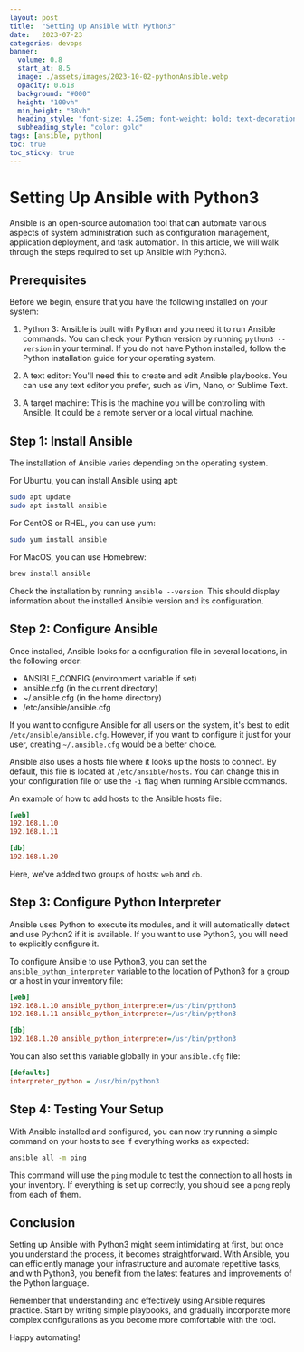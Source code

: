```yaml
---
layout: post
title:  "Setting Up Ansible with Python3"
date:   2023-07-23
categories: devops
banner:
  volume: 0.8
  start_at: 8.5
  image: ./assets/images/2023-10-02-pythonAnsible.webp
  opacity: 0.618
  background: "#000"
  height: "100vh"
  min_height: "38vh"
  heading_style: "font-size: 4.25em; font-weight: bold; text-decoration: underline"
  subheading_style: "color: gold"
tags: [ansible, python]
toc: true
toc_sticky: true
---
```


# Setting Up Ansible with Python3

Ansible is an open-source automation tool that can automate various aspects of system administration such as configuration management, application deployment, and task automation. In this article, we will walk through the steps required to set up Ansible with Python3.

## Prerequisites
Before we begin, ensure that you have the following installed on your system:

1. Python 3: Ansible is built with Python and you need it to run Ansible commands. You can check your Python version by running `python3 --version` in your terminal. If you do not have Python installed, follow the Python installation guide for your operating system.

2. A text editor: You'll need this to create and edit Ansible playbooks. You can use any text editor you prefer, such as Vim, Nano, or Sublime Text.

3. A target machine: This is the machine you will be controlling with Ansible. It could be a remote server or a local virtual machine.

## Step 1: Install Ansible
The installation of Ansible varies depending on the operating system. 

For Ubuntu, you can install Ansible using apt:

```bash
sudo apt update
sudo apt install ansible
```

For CentOS or RHEL, you can use yum:

```bash
sudo yum install ansible
```

For MacOS, you can use Homebrew:

```bash
brew install ansible
```

Check the installation by running `ansible --version`. This should display information about the installed Ansible version and its configuration.

## Step 2: Configure Ansible

Once installed, Ansible looks for a configuration file in several locations, in the following order:

- ANSIBLE_CONFIG (environment variable if set)
- ansible.cfg (in the current directory)
- ~/.ansible.cfg (in the home directory)
- /etc/ansible/ansible.cfg

If you want to configure Ansible for all users on the system, it's best to edit `/etc/ansible/ansible.cfg`. However, if you want to configure it just for your user, creating `~/.ansible.cfg` would be a better choice. 

Ansible also uses a hosts file where it looks up the hosts to connect. By default, this file is located at `/etc/ansible/hosts`. You can change this in your configuration file or use the `-i` flag when running Ansible commands.

An example of how to add hosts to the Ansible hosts file:

```ini
[web]
192.168.1.10
192.168.1.11

[db]
192.168.1.20
```

Here, we've added two groups of hosts: `web` and `db`. 

## Step 3: Configure Python Interpreter

Ansible uses Python to execute its modules, and it will automatically detect and use Python2 if it is available. If you want to use Python3, you will need to explicitly configure it.

To configure Ansible to use Python3, you can set the `ansible_python_interpreter` variable to the location of Python3 for a group or a host in your inventory file:

```ini
[web]
192.168.1.10 ansible_python_interpreter=/usr/bin/python3
192.168.1.11 ansible_python_interpreter=/usr/bin/python3

[db]
192.168.1.20 ansible_python_interpreter=/usr/bin/python3
```

You can also set this variable globally in your `ansible.cfg` file:

```ini
[defaults]
interpreter_python = /usr/bin/python3
```

## Step 4: Testing Your Setup

With Ansible installed and configured, you can now try running a simple command on your hosts to see if everything works as expected:

```bash
ansible all -m ping
```

This command will use the `ping` module to test the connection to all hosts in your inventory. If everything is set up correctly, you should see a `pong` reply from each of them.

## Conclusion

Setting up Ansible with Python3 might seem intimidating at first, but once you understand the process, it becomes straightforward. With Ansible, you can efficiently manage your infrastructure and automate repetitive tasks, and with Python3, you benefit from the latest features and improvements of the Python language. 

Remember that understanding and effectively using Ansible requires practice. Start by writing simple playbooks, and gradually incorporate more complex configurations as you become more comfortable with the tool.

Happy automating!
